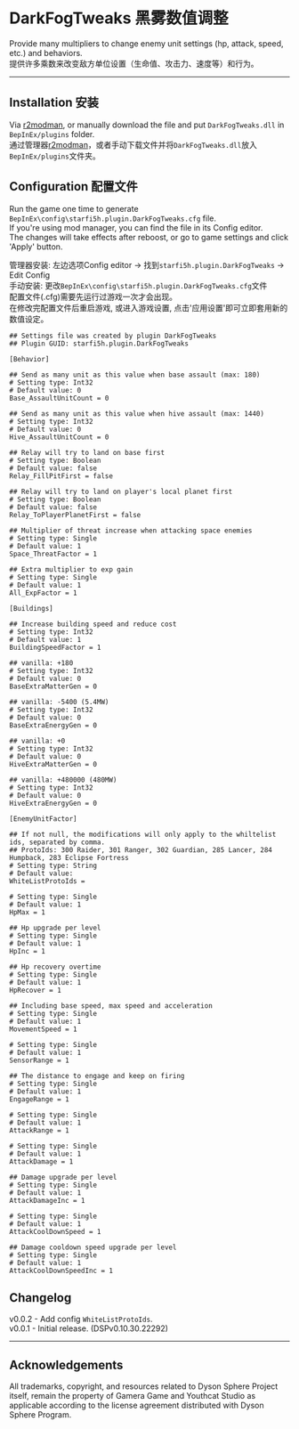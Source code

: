 # DarkFogTweaks 黑雾数值调整

Provide many multipliers to change enemy unit settings (hp, attack, speed, etc.) and behaviors.  
提供许多乘数来改变敌方单位设置（生命值、攻击力、速度等）和行为。  

----

## Installation 安装

Via [r2modman](https://dsp.thunderstore.io/package/ebkr/r2modman/), or manually download the file and put `DarkFogTweaks.dll` in `BepInEx/plugins` folder.  
通过管理器[r2modman](https://dsp.thunderstore.io/package/ebkr/r2modman/)，或者手动下载文件并将`DarkFogTweaks.dll`放入`BepInEx/plugins`文件夹。  

## Configuration 配置文件

Run the game one time to generate `BepInEx\config\starfi5h.plugin.DarkFogTweaks.cfg` file.  
If you're using mod manager, you can find the file in its Config editor.  
The changes will take effects after reboost, or go to game settings and click 'Apply' button.  

管理器安装: 左边选项Config editor -> 找到`starfi5h.plugin.DarkFogTweaks` -> Edit Config  
手动安装: 更改`BepInEx\config\starfi5h.plugin.DarkFogTweaks.cfg`文件  
配置文件(.cfg)需要先运行过游戏一次才会出现。  
在修改完配置文件后重启游戏, 或进入游戏设置, 点击'应用设置'即可立即套用新的数值设定。  


```
## Settings file was created by plugin DarkFogTweaks
## Plugin GUID: starfi5h.plugin.DarkFogTweaks

[Behavior]

## Send as many unit as this value when base assault (max: 180)
# Setting type: Int32
# Default value: 0
Base_AssaultUnitCount = 0

## Send as many unit as this value when hive assault (max: 1440)
# Setting type: Int32
# Default value: 0
Hive_AssaultUnitCount = 0

## Relay will try to land on base first
# Setting type: Boolean
# Default value: false
Relay_FillPitFirst = false

## Relay will try to land on player's local planet first
# Setting type: Boolean
# Default value: false
Relay_ToPlayerPlanetFirst = false

## Multiplier of threat increase when attacking space enemies
# Setting type: Single
# Default value: 1
Space_ThreatFactor = 1

## Extra multiplier to exp gain
# Setting type: Single
# Default value: 1
All_ExpFactor = 1

[Buildings]

## Increase building speed and reduce cost
# Setting type: Int32
# Default value: 1
BuildingSpeedFactor = 1

## vanilla: +180
# Setting type: Int32
# Default value: 0
BaseExtraMatterGen = 0

## vanilla: -5400 (5.4MW)
# Setting type: Int32
# Default value: 0
BaseExtraEnergyGen = 0

## vanilla: +0
# Setting type: Int32
# Default value: 0
HiveExtraMatterGen = 0

## vanilla: +480000 (480MW)
# Setting type: Int32
# Default value: 0
HiveExtraEnergyGen = 0

[EnemyUnitFactor]

## If not null, the modifications will only apply to the whiltelist ids, separated by comma.
## ProtoIds: 300 Raider, 301 Ranger, 302 Guardian, 285 Lancer, 284 Humpback, 283 Eclipse Fortress
# Setting type: String
# Default value: 
WhiteListProtoIds = 

# Setting type: Single
# Default value: 1
HpMax = 1

## Hp upgrade per level
# Setting type: Single
# Default value: 1
HpInc = 1

## Hp recovery overtime
# Setting type: Single
# Default value: 1
HpRecover = 1

## Including base speed, max speed and acceleration
# Setting type: Single
# Default value: 1
MovementSpeed = 1

# Setting type: Single
# Default value: 1
SensorRange = 1

## The distance to engage and keep on firing
# Setting type: Single
# Default value: 1
EngageRange = 1

# Setting type: Single
# Default value: 1
AttackRange = 1

# Setting type: Single
# Default value: 1
AttackDamage = 1

## Damage upgrade per level
# Setting type: Single
# Default value: 1
AttackDamageInc = 1

# Setting type: Single
# Default value: 1
AttackCoolDownSpeed = 1

## Damage cooldown speed upgrade per level
# Setting type: Single
# Default value: 1
AttackCoolDownSpeedInc = 1

```

## Changelog

v0.0.2 - Add config `WhiteListProtoIds`.  
v0.0.1 - Initial release. (DSPv0.10.30.22292)  

----

## Acknowledgements

All trademarks, copyright, and resources related to Dyson Sphere Project itself, remain the property of Gamera Game and Youthcat Studio as applicable according to the license agreement distributed with Dyson Sphere Program.  